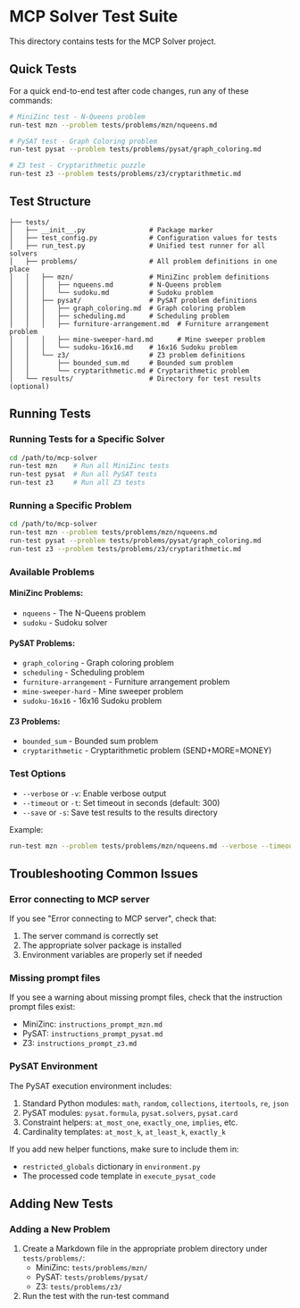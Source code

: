 # MCP Solver Test Suite

This directory contains tests for the MCP Solver project.

## Quick Tests

For a quick end-to-end test after code changes, run any of these commands:

```bash
# MiniZinc test - N-Queens problem
run-test mzn --problem tests/problems/mzn/nqueens.md

# PySAT test - Graph Coloring problem
run-test pysat --problem tests/problems/pysat/graph_coloring.md

# Z3 test - Cryptarithmetic puzzle
run-test z3 --problem tests/problems/z3/cryptarithmetic.md
```

## Test Structure

```
├── tests/
│   ├── __init__.py                # Package marker
│   ├── test_config.py             # Configuration values for tests
│   ├── run_test.py                # Unified test runner for all solvers
│   ├── problems/                  # All problem definitions in one place
│   │   ├── mzn/                   # MiniZinc problem definitions
│   │   │   ├── nqueens.md         # N-Queens problem
│   │   │   └── sudoku.md          # Sudoku problem
│   │   ├── pysat/                 # PySAT problem definitions
│   │   │   ├── graph_coloring.md  # Graph coloring problem
│   │   │   ├── scheduling.md      # Scheduling problem
│   │   │   ├── furniture-arrangement.md  # Furniture arrangement problem
│   │   │   ├── mine-sweeper-hard.md      # Mine sweeper problem
│   │   │   └── sudoku-16x16.md    # 16x16 Sudoku problem
│   │   └── z3/                    # Z3 problem definitions
│   │       ├── bounded_sum.md     # Bounded sum problem
│   │       └── cryptarithmetic.md # Cryptarithmetic problem
│   └── results/                   # Directory for test results (optional)
```

## Running Tests

### Running Tests for a Specific Solver

```bash
cd /path/to/mcp-solver
run-test mzn    # Run all MiniZinc tests
run-test pysat  # Run all PySAT tests
run-test z3     # Run all Z3 tests
```

### Running a Specific Problem

```bash
cd /path/to/mcp-solver
run-test mzn --problem tests/problems/mzn/nqueens.md
run-test pysat --problem tests/problems/pysat/graph_coloring.md
run-test z3 --problem tests/problems/z3/cryptarithmetic.md
```

### Available Problems

#### MiniZinc Problems:
- `nqueens` - The N-Queens problem
- `sudoku` - Sudoku solver

#### PySAT Problems:
- `graph_coloring` - Graph coloring problem
- `scheduling` - Scheduling problem
- `furniture-arrangement` - Furniture arrangement problem
- `mine-sweeper-hard` - Mine sweeper problem
- `sudoku-16x16` - 16x16 Sudoku problem

#### Z3 Problems:
- `bounded_sum` - Bounded sum problem
- `cryptarithmetic` - Cryptarithmetic problem (SEND+MORE=MONEY)

### Test Options

- `--verbose` or `-v`: Enable verbose output
- `--timeout` or `-t`: Set timeout in seconds (default: 300)
- `--save` or `-s`: Save test results to the results directory

Example:
```bash
run-test mzn --problem tests/problems/mzn/nqueens.md --verbose --timeout 120 --save
```

## Troubleshooting Common Issues

### Error connecting to MCP server

If you see "Error connecting to MCP server", check that:
1. The server command is correctly set
2. The appropriate solver package is installed
3. Environment variables are properly set if needed

### Missing prompt files

If you see a warning about missing prompt files, check that the instruction prompt files exist:
- MiniZinc: `instructions_prompt_mzn.md`
- PySAT: `instructions_prompt_pysat.md`
- Z3: `instructions_prompt_z3.md`

### PySAT Environment

The PySAT execution environment includes:

1. Standard Python modules: `math`, `random`, `collections`, `itertools`, `re`, `json`
2. PySAT modules: `pysat.formula`, `pysat.solvers`, `pysat.card`
3. Constraint helpers: `at_most_one`, `exactly_one`, `implies`, etc.
4. Cardinality templates: `at_most_k`, `at_least_k`, `exactly_k`

If you add new helper functions, make sure to include them in:
- `restricted_globals` dictionary in `environment.py`
- The processed code template in `execute_pysat_code`

## Adding New Tests

### Adding a New Problem

1. Create a Markdown file in the appropriate problem directory under `tests/problems/`:
   - MiniZinc: `tests/problems/mzn/`
   - PySAT: `tests/problems/pysat/`
   - Z3: `tests/problems/z3/`
2. Run the test with the run-test command 